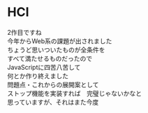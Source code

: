 # HCI  

2作目ですね  
今年からWeb系の課題が出されました  
ちょうど思いついたものが全条件を  
すべて満たせるものだったので  
JavaScriptに四苦八苦して  
何とか作り終えました  
問題点・これからの展開案として  
ストップ機能を実装すれば　完璧じゃないかなと  
思っていますが、それはまた今度  
